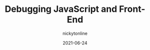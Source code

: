 ---
author: nickytonline
date: 2021-06-24
publisher: virtualcoffeeio
tags:
  - videos
  - javascript
  - debugging
target_url: https://www.youtube.com/watch?v=I9A0Pifn0Uw
title: Debugging JavaScript and Front-End
---